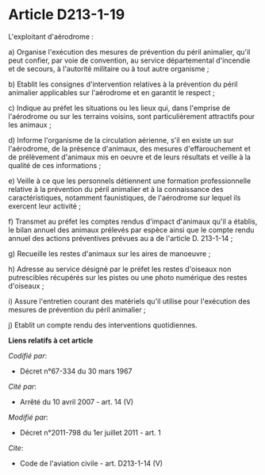 # Article D213-1-19

L'exploitant d'aérodrome : 

a) Organise l'exécution des mesures de prévention du péril animalier, qu'il peut confier, par voie de convention, au service
départemental d'incendie et de secours, à l'autorité militaire ou à tout autre organisme ; 

b) Etablit les consignes d'intervention relatives à la prévention du péril animalier applicables sur l'aérodrome et en
garantit le respect ; 

c) Indique au préfet les situations ou les lieux qui, dans l'emprise de l'aérodrome ou sur les terrains voisins, sont
particulièrement attractifs pour les animaux ; 

d) Informe l'organisme de la circulation aérienne, s'il en existe un sur l'aérodrome, de la présence d'animaux, des mesures
d'effarouchement et de prélèvement d'animaux mis en oeuvre et de leurs résultats et veille à la qualité de ces
informations ; 

e) Veille à ce que les personnels détiennent une formation professionnelle relative à la prévention du péril animalier et à
la connaissance des caractéristiques, notamment faunistiques, de l'aérodrome sur lequel ils exercent leur activité ; 

f) Transmet au préfet les comptes rendus d'impact d'animaux qu'il a établis, le bilan annuel des animaux prélevés par espèce
ainsi que le compte rendu annuel des actions préventives prévues au a de l'article D. 213-1-14 ; 

g) Recueille les restes d'animaux sur les aires de manoeuvre ; 

h) Adresse au service désigné par le préfet les restes d'oiseaux non putrescibles récupérés sur les pistes ou une photo
numérique des restes d'oiseaux ; 

i) Assure l'entretien courant des matériels qu'il utilise pour l'exécution des mesures de prévention du péril animalier ; 

j) Etablit un compte rendu des interventions quotidiennes.

**Liens relatifs à cet article**

_Codifié par_:

  - Décret n°67-334 du 30 mars 1967

_Cité par_:

  - Arrêté du 10 avril 2007 - art. 14 (V)

_Modifié par_:

  - Décret n°2011-798 du 1er juillet 2011 - art. 1

_Cite_:

  - Code de l'aviation civile - art. D213-1-14 (V)
